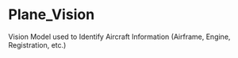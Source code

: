 # Plane_Vision
Vision Model used to Identify Aircraft Information (Airframe, Engine, Registration, etc.)
